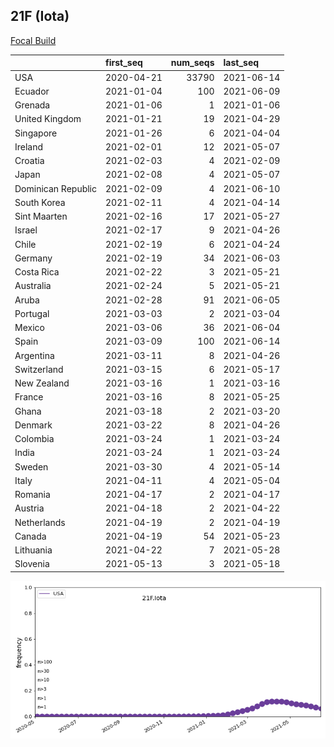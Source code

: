 

## 21F (Iota)
[Focal Build](https://nextstrain.org/groups/neherlab/ncov/21F.Iota?c=gt-S_484)

|                    | first_seq   |   num_seqs | last_seq   |
|:-------------------|:------------|-----------:|:-----------|
| USA                | 2020-04-21  |      33790 | 2021-06-14 |
| Ecuador            | 2021-01-04  |        100 | 2021-06-09 |
| Grenada            | 2021-01-06  |          1 | 2021-01-06 |
| United Kingdom     | 2021-01-21  |         19 | 2021-04-29 |
| Singapore          | 2021-01-26  |          6 | 2021-04-04 |
| Ireland            | 2021-02-01  |         12 | 2021-05-07 |
| Croatia            | 2021-02-03  |          4 | 2021-02-09 |
| Japan              | 2021-02-08  |          4 | 2021-05-07 |
| Dominican Republic | 2021-02-09  |          4 | 2021-06-10 |
| South Korea        | 2021-02-11  |          4 | 2021-04-14 |
| Sint Maarten       | 2021-02-16  |         17 | 2021-05-27 |
| Israel             | 2021-02-17  |          9 | 2021-04-26 |
| Chile              | 2021-02-19  |          6 | 2021-04-24 |
| Germany            | 2021-02-19  |         34 | 2021-06-03 |
| Costa Rica         | 2021-02-22  |          3 | 2021-05-21 |
| Australia          | 2021-02-24  |          5 | 2021-05-21 |
| Aruba              | 2021-02-28  |         91 | 2021-06-05 |
| Portugal           | 2021-03-03  |          2 | 2021-03-04 |
| Mexico             | 2021-03-06  |         36 | 2021-06-04 |
| Spain              | 2021-03-09  |        100 | 2021-06-14 |
| Argentina          | 2021-03-11  |          8 | 2021-04-26 |
| Switzerland        | 2021-03-15  |          6 | 2021-05-17 |
| New Zealand        | 2021-03-16  |          1 | 2021-03-16 |
| France             | 2021-03-16  |          8 | 2021-05-25 |
| Ghana              | 2021-03-18  |          2 | 2021-03-20 |
| Denmark            | 2021-03-22  |          8 | 2021-04-26 |
| Colombia           | 2021-03-24  |          1 | 2021-03-24 |
| India              | 2021-03-24  |          1 | 2021-03-24 |
| Sweden             | 2021-03-30  |          4 | 2021-05-14 |
| Italy              | 2021-04-11  |          4 | 2021-05-04 |
| Romania            | 2021-04-17  |          2 | 2021-04-17 |
| Austria            | 2021-04-18  |          2 | 2021-04-22 |
| Netherlands        | 2021-04-19  |          2 | 2021-04-19 |
| Canada             | 2021-04-19  |         54 | 2021-05-23 |
| Lithuania          | 2021-04-22  |          7 | 2021-05-28 |
| Slovenia           | 2021-05-13  |          3 | 2021-05-18 |

![Overall trends 21F.Iota](/overall_trends_figures/overall_trends_21F.Iota.png)